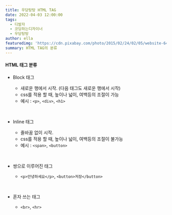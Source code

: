 ```yaml
---
title: 우당탕탕 HTML TAG
date: 2022-04-03 12:00:00
tags:
  - 디발자
  - 코딩하는디자이너
  - 우당탕탕
author: ella
featuredimg: 'https://cdn.pixabay.com/photo/2015/02/24/02/05/website-647013_1280.jpg'
summary: HTML TAG의 분류
---
```


#### HTML 태그 분류

- Block 태그

  - 새로운 행에서 시작. (다음 태그도 새로운 행에서 시작)
  - css를 적용 할 때, 높이나 넓이, 여백등의 조절이 가능
  - 예시 : `<p>`, `<div>`, `<h1>`

<br>

- Inline 태그

  - 줄바꿈 없이 시작.
  - css를 적용 할 때, 높이나 넓이, 여백등의 조절이 불가능
  - 예시 : `<span>`, `<button>`

<br>

- 쌍으로 이루어진 태그

  - `<p>안녕하세요</p>`, `<button>저장</button>`

<br>

- 혼자 쓰는 태그

  - `<br>`, `<hr>`
